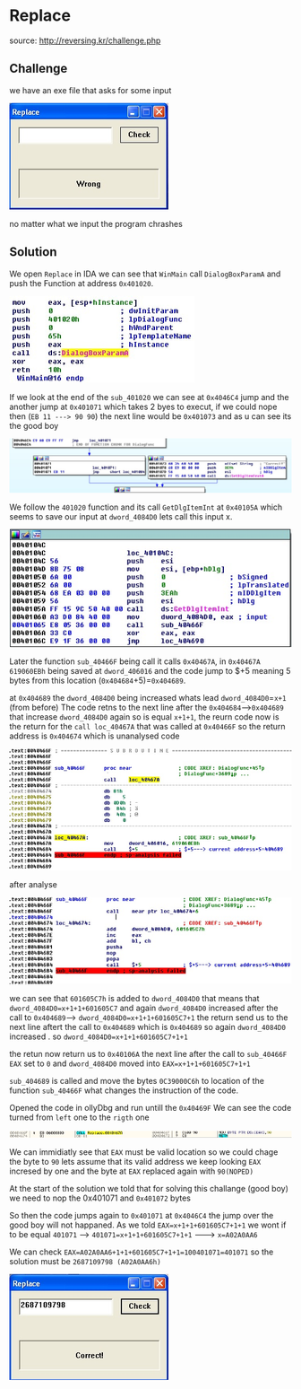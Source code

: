 # Replace
source: http://reversing.kr/challenge.php

## Challenge
we have an exe file that asks for some input 

![](Dialogbox.jpg)

no matter what we input the program chrashes

## Solution
We open `Replace` in IDA we can see that `WinMain` call `DialogBoxParamA` and push the Function at address `0x401020`.

![](main.jpg)

If we look at the end of the `sub_401020` we can see at `0x4046C4` jump and the another jump at `0x401071` which takes 2 byes to execut, if we could nope then (`EB 11 ---> 90 90`) the next line would be `0x401073` and as u can see its the good boy

![](jump401071.jpg)

We follow the `401020` function and its call `GetDlgItemInt` at `0x40105A` which seems to save our input at `dword_4084D0` lets call this input x.

![](GetDlgItemInt.jpg)

Later the function `sub_40466F` being call it calls `0x40467A`, in `0x40467A`  `619060EBh` being saved at `dword_406016` and the code jump to $+5 meaning 5 bytes from this location (`0x404684`+5)=`0x404689`.

at `0x404689` the `dword_4084D0` being increased whats lead `dword_4084D0`=`x+1` (from before) 
The code retns to the next line after the `0x404684`-->`0x404689` that increase `dword_4084D0` again so is equal `x+1+1`,
the reurn code now is the return for the `call loc_40467A` that was called at `0x40466F` so the return address is `0x404674` which is unanalysed code 

![](un_analysed.jpg)

after analyse

![](analysed.jpg)

we can see that `601605C7h` is added to `dword_4084D0` that means that `dword_4084D0=x+1+1+601605C7`
and again `dword_4084D0` increased after the call to `0x404689`--> `dword_4084D0=x+1+1+601605C7+1`
the return send us to the next line aftert the call to `0x404689` which is `0x404689` so again `dword_4084D0` increased . so `dword_4084D0=x+1+1+601605C7+1+1`

the retun now return us to `0x40106A` the next line after the call to `sub_40466F`
`EAX` set to `0` and `dword_4084D0` moved into `EAX=x+1+1+601605C7+1+1`

`sub_404689` is called and move the bytes `0C39000C6h` to location of the function `sub_40466F` what changes the instruction of the code.

Opened the code in ollyDbg and run untill the `0x40469F` 
We can see the code turned from `left` one to the `rigth` one 

![](code_flow1.jpg)

We can immidiatly see that `EAX` must be valid location so we could chage the byte to `90` lets assume that its valid address we keep looking `EAX` incresed by one and the byte at `EAX` replaced again with `90(NOPED)` 

At the start of the solution we told that for solving this challange (good boy) we need to nop the 0x401071 and `0x401072` bytes 

So then the code jumps again to `0x401071` at `0x4046C4` the jump over the good boy will not happaned.
As we told `EAX=x+1+1+601605C7+1+1` we wont if to be equal `401071` --> `401071=x+1+1+601605C7+1+1` ---> `x=A02A0AA6`

We can check `EAX=A02A0AA6+1+1+601605C7+1+1=100401071=401071` so the solution must be `2687109798 (A02A0AA6h)`

![](solution.jpg)
